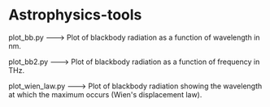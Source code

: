 # Astrophysics-tools

plot_bb.py  ---> Plot of blackbody radiation as a function of wavelength in nm.

plot_bb2.py ---> Plot of blackbody radiation as a function of frequency in THz.

plot_wien_law.py ---> Plot of blackbody radiation showing the wavelength at which the maximum occurs (Wien's displacement law).

